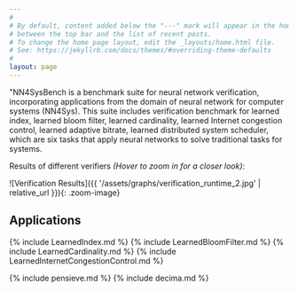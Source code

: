 ```yaml
---
#
# By default, content added below the "---" mark will appear in the home page
# between the top bar and the list of recent posts.
# To change the home page layout, edit the _layouts/home.html file.
# See: https://jekyllrb.com/docs/themes/#overriding-theme-defaults
#
layout: page
---
```


"NN4SysBench is a benchmark suite for neural network verification, incorporating applications from the domain of neural network for computer systems (NN4Sys). This suite includes verification benchmark for learned index, learned bloom filter, learned cardinality, learned Internet congestion control, learned adaptive bitrate, learned distributed system scheduler, which are six tasks that apply neural networks to solve traditional tasks for systems.


Results of different verifiers    *(Hover to zoom in for a closer look)*:

<style>
.zoom-image {
    transition: transform 0.3s ease;
}
.zoom-image:hover {
    transform: scale(1.45);
}
</style>

![Verification Results]({{ '/assets/graphs/verification_runtime_2.jpg' | relative_url }}){: .zoom-image}







## Applications

<div class="accordion">

{% include LearnedIndex.md %}
{% include LearnedBloomFilter.md %}
{% include LearnedCardinality.md %}
{% include LearnedInternetCongestionControl.md %}

{% include pensieve.md %}
{% include decima.md %}
</div>


<!-- ## Specifications -->


<!-- ####from cheng:
Introduction for each app
description
paper
NN(link to our folder)
brief description of NN
input, output, sepcification
performance of verifier(number)

After Summary: 1 figure of result of difference verifier -->



